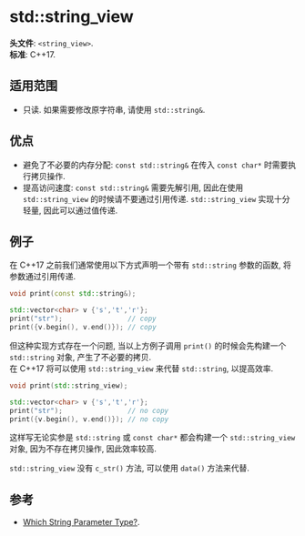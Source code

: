 # std::string_view

**头文件**: `<string_view>`.  
**标准**: C++17.

## 适用范围

- 只读. 如果需要修改原字符串, 请使用 `std::string&`.

## 优点

- 避免了不必要的内存分配: `const std::string&` 在传入 `const char*` 时需要执行拷贝操作.
- 提高访问速度: `const std::string&` 需要先解引用, 因此在使用 `std::string_view` 的时候请不要通过引用传递. `std::string_view` 实现十分轻量, 因此可以通过值传递.

## 例子

在 C++17 之前我们通常使用以下方式声明一个带有 `std::string` 参数的函数, 将参数通过引用传递.

```cpp
void print(const std::string&);

std::vector<char> v {'s','t','r'};
print("str");                // copy
print({v.begin(), v.end()}); // copy
```

但这种实现方式存在一个问题, 当以上方例子调用 `print()` 的时候会先构建一个 `std::string` 对象, 产生了不必要的拷贝.  
在 C++17 将可以使用 `std::string_view` 来代替 `std::string`, 以提高效率.

```cpp
void print(std::string_view);

std::vector<char> v {'s','t','r'};
print("str");                // no copy
print({v.begin(), v.end()}); // no copy
```

这样写无论实参是 `std::string` 或 `const char*` 都会构建一个 `std::string_view` 对象, 因为不存在拷贝操作, 因此效率较高.  

`std::string_view` 没有 `c_str()` 方法, 可以使用 `data()` 方法来代替.

## 参考

- [Which String Parameter Type?](https://hackingcpp.com/cpp/recipe/string_parameters.html).
